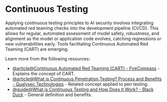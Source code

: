 # Continuous Testing

Applying continuous testing principles to AI security involves integrating automated red teaming checks into the development pipeline (CI/CD). This allows for regular, automated assessment of model safety, robustness, and alignment as the model or application code evolves, catching regressions or new vulnerabilities early. Tools facilitating Continuous Automated Red Teaming (CART) are emerging.

Learn more from the following resources:

- [@article@Continuous Automated Red Teaming (CART) - FireCompass](https://www.firecompass.com/continuous-automated-red-teaming/) - Explains the concept of CART.
- [@article@What is Continuous Penetration Testing? Process and Benefits - Qualysec Technologies](https://qualysec.com/continuous-penetration-testing/) - Related concept applied to pen testing.
- [@guide@What is Continuous Testing and How Does it Work? - Black Duck](https://www.blackduck.com/glossary/what-is-continuous-testing.html) - General definition and benefits.
